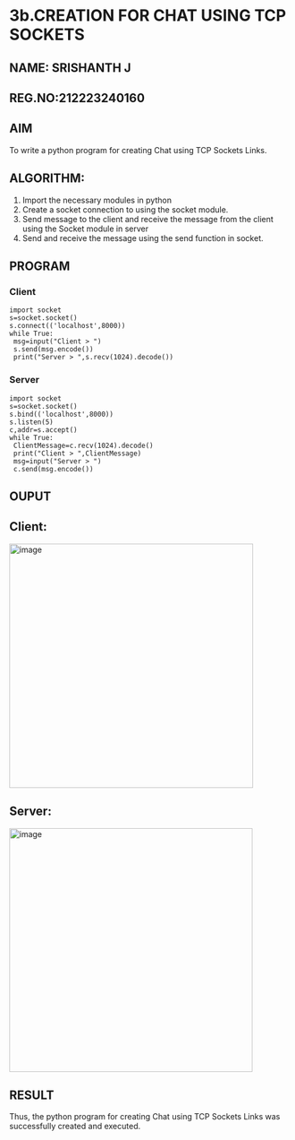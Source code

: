 # 3b.CREATION FOR CHAT USING TCP SOCKETS
## NAME: SRISHANTH J
## REG.NO:212223240160
## AIM
To write a python program for creating Chat using TCP Sockets Links.
## ALGORITHM:
1. Import the necessary modules in python
2. Create a socket connection to using the socket module.
3. Send message to the client and receive the message from the client using the Socket module in
 server
4. Send and receive the message using the send function in socket.
## PROGRAM
### Client
```
import socket
s=socket.socket()
s.connect(('localhost',8000))
while True:
 msg=input("Client > ")
 s.send(msg.encode())
 print("Server > ",s.recv(1024).decode())
```
### Server
```
import socket
s=socket.socket()
s.bind(('localhost',8000))
s.listen(5)
c,addr=s.accept()
while True:
 ClientMessage=c.recv(1024).decode()
 print("Client > ",ClientMessage)
 msg=input("Server > ")
 c.send(msg.encode())
```
## OUPUT
## Client:
<img width="436" alt="image" src="https://github.com/user-attachments/assets/85b5ef0e-9de8-41ab-b03c-fe03368a75e9">

## Server:
<img width="435" alt="image" src="https://github.com/user-attachments/assets/a503a9e1-cff9-45b0-9522-ffe2740003ec">



## RESULT
Thus, the python program for creating Chat using TCP Sockets Links was successfully 
created and executed.
